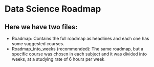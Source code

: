 # Data Science Roadmap

## Here we have two files:
* Roadmap:  Contains the full roadmap as headlines and each one has some suggested courses. <br>
* Roadmap_into_weeks (recommended):  The same roadmap, but a specific course was chosen in each subject and it was divided into weeks, at a studying rate of 6 hours per week.
